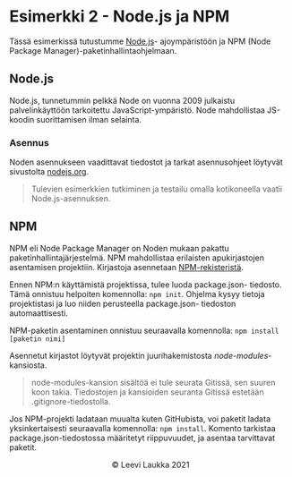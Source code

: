 # Esimerkki 2 - Node.js ja NPM

Tässä esimerkissä tutustumme [Node.js](https://nodejs.org/en/)- ajoympäristöön ja NPM (Node Package Manager)-paketinhallintaohjelmaan.

## Node.js

Node.js, tunnetummin pelkkä Node on vuonna 2009 julkaistu palvelinkäyttöön tarkoitettu JavaScript-ympäristö. Node mahdollistaa JS-koodin suorittamisen ilman selainta.

### Asennus

Noden asennukseen vaadittavat tiedostot ja tarkat asennusohjeet löytyvät sivustolta [nodejs.org](https://nodejs.org/en/).

> Tulevien esimerkkien tutkiminen ja testailu omalla kotikoneella vaatii Node.js-asennuksen.

## NPM

NPM eli Node Package Manager on Noden mukaan pakattu paketinhallintajärjestelmä. NPM mahdollistaa erilaisten apukirjastojen asentamisen projektiin. Kirjastoja asennetaan [NPM-rekisteristä](https://www.npmjs.com/).

Ennen NPM:n käyttämistä projektissa, tulee luoda package.json- tiedosto. Tämä onnistuu helpoiten komennolla: `npm init`. Ohjelma kysyy tietoja projektistasi ja luo niiden perusteella package.json- tiedoston automaattisesti.

NPM-paketin asentaminen onnistuu seuraavalla komennolla:
`npm install [paketin nimi]`

Asennetut kirjastot löytyvät projektin juurihakemistosta _node-modules_- kansiosta.

> node-modules-kansion sisältöä ei tule seurata Gitissä, sen suuren koon takia. Tiedostojen ja kansioiden seuranta Gitissä estetään .gitignore-tiedostolla.

Jos NPM-projekti ladataan muualta kuten GitHubista, voi paketit ladata yksinkertaisesti seuraavalla komennolla: `npm install`. Komento tarkistaa package.json-tiedostossa määritetyt riippuvuudet, ja asentaa tarvittavat paketit.

<p style="text-align: center;"> &copy Leevi Laukka 2021 </p>
